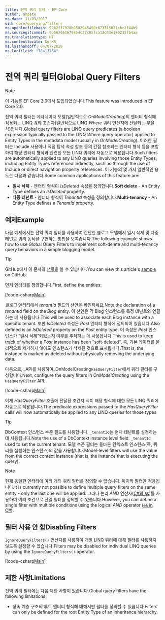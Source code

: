 ```yaml
---
title: 전역 쿼리 필터 - EF Core
author: anpete
ms.date: 11/03/2017
uid: core/querying/filters
ms.openlocfilehash: 9262ff7970b0502945480c673315071cbc3f44b9
ms.sourcegitcommit: 9b562663679854c37c05fca13d93e180213fb4aa
ms.translationtype: HT
ms.contentlocale: ko-KR
ms.lasthandoff: 04/07/2020
ms.locfileid: "78413764"
---
```

# <a name="global-query-filters"></a><span data-ttu-id="db0c1-102">전역 쿼리 필터</span><span class="sxs-lookup"><span data-stu-id="db0c1-102">Global Query Filters</span></span>

> [!NOTE]
> <span data-ttu-id="db0c1-103">이 기능은 EF Core 2.0에서 도입되었습니다.</span><span class="sxs-lookup"><span data-stu-id="db0c1-103">This feature was introduced in EF Core 2.0.</span></span>

<span data-ttu-id="db0c1-104">전역 쿼리 필터는 메타데이터 모델(일반적으로 *OnModelCreating*)의 엔터티 형식에 적용되는 LINQ 쿼리 조건자(일반적으로 LINQ *Where* 쿼리 연산자에 전달되는 부울 식)입니다.</span><span class="sxs-lookup"><span data-stu-id="db0c1-104">Global query filters are LINQ query predicates (a boolean expression typically passed to the LINQ *Where* query operator) applied to Entity Types in the metadata model (usually in *OnModelCreating*).</span></span> <span data-ttu-id="db0c1-105">이러한 필터는 Include 사용이나 직접 탐색 속성 참조 등의 간접 참조되는 엔터티 형식 등을 포함하여 해당 엔터티 형식과 관련한 모든 LINQ 쿼리에 자동으로 적용됩니다.</span><span class="sxs-lookup"><span data-stu-id="db0c1-105">Such filters are automatically applied to any LINQ queries involving those Entity Types, including Entity Types referenced indirectly, such as through the use of Include or direct navigation property references.</span></span> <span data-ttu-id="db0c1-106">이 기능의 몇 가지 일반적인 용도는 다음과 같습니다.</span><span class="sxs-lookup"><span data-stu-id="db0c1-106">Some common applications of this feature are:</span></span>

* <span data-ttu-id="db0c1-107">**일시 삭제** - 엔터티 형식이 *IsDeleted* 속성을 정의합니다.</span><span class="sxs-lookup"><span data-stu-id="db0c1-107">**Soft delete** - An Entity Type defines an *IsDeleted* property.</span></span>
* <span data-ttu-id="db0c1-108">**다중 테넌트** - 엔터티 형식이 *TenantId* 속성을 정의합니다.</span><span class="sxs-lookup"><span data-stu-id="db0c1-108">**Multi-tenancy** - An Entity Type defines a *TenantId* property.</span></span>

## <a name="example"></a><span data-ttu-id="db0c1-109">예제</span><span class="sxs-lookup"><span data-stu-id="db0c1-109">Example</span></span>

<span data-ttu-id="db0c1-110">다음 예제에서는 전역 쿼리 필터를 사용하여 간단한 블로그 모델에서 일시 삭제 및 다중 테넌트 쿼리 동작을 구현하는 방법을 보여줍니다.</span><span class="sxs-lookup"><span data-stu-id="db0c1-110">The following example shows how to use Global Query Filters to implement soft-delete and multi-tenancy query behaviors in a simple blogging model.</span></span>

> [!TIP]
> <span data-ttu-id="db0c1-111">GitHub에서 이 문서의 [샘플](https://github.com/dotnet/EntityFramework.Docs/tree/master/samples/core/QueryFilters)을 볼 수 있습니다.</span><span class="sxs-lookup"><span data-stu-id="db0c1-111">You can view this article's [sample](https://github.com/dotnet/EntityFramework.Docs/tree/master/samples/core/QueryFilters) on GitHub.</span></span>

<span data-ttu-id="db0c1-112">먼저 엔터티를 정의합니다.</span><span class="sxs-lookup"><span data-stu-id="db0c1-112">First, define the entities:</span></span>

[!code-csharp[Main](../../../samples/core/QueryFilters/Program.cs#Entities)]

<span data-ttu-id="db0c1-113">_블로그_ 엔터티에서 _tenantId_ 필드의 선언을 확인하세요.</span><span class="sxs-lookup"><span data-stu-id="db0c1-113">Note the declaration of a _tenantId_ field on the _Blog_ entity.</span></span> <span data-ttu-id="db0c1-114">이 선언은 각 Blog 인스턴스를 특정 테넌트와 연결하는 데 사용됩니다.</span><span class="sxs-lookup"><span data-stu-id="db0c1-114">This will be used to associate each Blog instance with a specific tenant.</span></span> <span data-ttu-id="db0c1-115">또한 _IsDeleted_ 속성은 _Post_ 엔터티 형식에 정의되어 있습니다.</span><span class="sxs-lookup"><span data-stu-id="db0c1-115">Also defined is an _IsDeleted_ property on the _Post_ entity type.</span></span> <span data-ttu-id="db0c1-116">이 속성은 _Post_ 인스턴스가 “일시 삭제”되었는지 여부를 추적하는 데 사용됩니다.</span><span class="sxs-lookup"><span data-stu-id="db0c1-116">This is used to keep track of whether a _Post_ instance has been "soft-deleted".</span></span> <span data-ttu-id="db0c1-117">즉, 기본 데이터를 물리적으로 제거하지 않아도 인스턴스가 삭제된 것으로 표시됩니다.</span><span class="sxs-lookup"><span data-stu-id="db0c1-117">That is, the instance is marked as deleted without physically removing the underlying data.</span></span>

<span data-ttu-id="db0c1-118">다음으로, _API를 사용하여_OnModelCreating`HasQueryFilter`에서 쿼리 필터를 구성합니다.</span><span class="sxs-lookup"><span data-stu-id="db0c1-118">Next, configure the query filters in _OnModelCreating_ using the `HasQueryFilter` API.</span></span>

[!code-csharp[Main](../../../samples/core/QueryFilters/Program.cs#Configuration)]

<span data-ttu-id="db0c1-119">이제 _HasQueryFilter_ 호출에 전달된 조건자 식이 해당 형식에 대한 모든 LINQ 쿼리에 자동으로 적용됩니다.</span><span class="sxs-lookup"><span data-stu-id="db0c1-119">The predicate expressions passed to the _HasQueryFilter_ calls will now automatically be applied to any LINQ queries for those types.</span></span>

> [!TIP]
> <span data-ttu-id="db0c1-120">DbContext 인스턴스 수준 필드를 사용합니다. `_tenantId`는 현재 테넌트를 설정하는 데 사용됩니다.</span><span class="sxs-lookup"><span data-stu-id="db0c1-120">Note the use of a DbContext instance level field: `_tenantId` used to set the current tenant.</span></span> <span data-ttu-id="db0c1-121">모델 수준 필터는 올바른 컨텍스트 인스턴스(즉, 쿼리를 실행하는 인스턴스)의 값을 사용합니다.</span><span class="sxs-lookup"><span data-stu-id="db0c1-121">Model-level filters will use the value from the correct context instance (that is, the instance that is executing the query).</span></span>

> [!NOTE]
> <span data-ttu-id="db0c1-122">현재 동일한 엔터티에 여러 개의 쿼리 필터를 정의할 수 없습니다. 마지막 필터만 적용됩니다.</span><span class="sxs-lookup"><span data-stu-id="db0c1-122">It is currently not possible to define multiple query filters on the same entity - only the last one will be applied.</span></span> <span data-ttu-id="db0c1-123">그러나 논리 _AND_ 연산자([C#의 `&&`](https://docs.microsoft.com/dotnet/csharp/language-reference/operators/boolean-logical-operators#conditional-logical-and-operator-))를 사용하여 여러 조건으로 단일 필터를 정의할 수 있습니다.</span><span class="sxs-lookup"><span data-stu-id="db0c1-123">However, you can define a single filter with multiple conditions using the logical _AND_ operator ([`&&` in C#](https://docs.microsoft.com/dotnet/csharp/language-reference/operators/boolean-logical-operators#conditional-logical-and-operator-)).</span></span>

## <a name="disabling-filters"></a><span data-ttu-id="db0c1-124">필터 사용 안 함</span><span class="sxs-lookup"><span data-stu-id="db0c1-124">Disabling Filters</span></span>

<span data-ttu-id="db0c1-125">`IgnoreQueryFilters()` 연산자를 사용하여 개별 LINQ 쿼리에 대해 필터를 사용하지 않도록 설정할 수 있습니다.</span><span class="sxs-lookup"><span data-stu-id="db0c1-125">Filters may be disabled for individual LINQ queries by using the `IgnoreQueryFilters()` operator.</span></span>

[!code-csharp[Main](../../../samples/core/QueryFilters/Program.cs#IgnoreFilters)]

## <a name="limitations"></a><span data-ttu-id="db0c1-126">제한 사항</span><span class="sxs-lookup"><span data-stu-id="db0c1-126">Limitations</span></span>

<span data-ttu-id="db0c1-127">전역 쿼리 필터에는 다음 제한 사항이 있습니다.</span><span class="sxs-lookup"><span data-stu-id="db0c1-127">Global query filters have the following limitations:</span></span>

* <span data-ttu-id="db0c1-128">상속 계층 구조의 루트 엔터티 형식에 대해서만 필터를 정의할 수 있습니다.</span><span class="sxs-lookup"><span data-stu-id="db0c1-128">Filters can only be defined for the root Entity Type of an inheritance hierarchy.</span></span>
